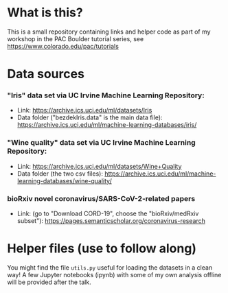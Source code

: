 # What is this?

This is a small repository containing links and helper code as part of my workshop in the PAC Boulder tutorial series, see https://www.colorado.edu/pac/tutorials

# Data sources

### "Iris" data set via UC Irvine Machine Learning Repository:
* Link: https://archive.ics.uci.edu/ml/datasets/Iris
* Data folder ("bezdekIris.data" is the main data file): https://archive.ics.uci.edu/ml/machine-learning-databases/iris/

### "Wine quality" data set via UC Irvine Machine Learning Repository:
* Link: https://archive.ics.uci.edu/ml/datasets/Wine+Quality
* Data folder (the two csv files): https://archive.ics.uci.edu/ml/machine-learning-databases/wine-quality/

### bioRxiv novel coronavirus/SARS-CoV-2-related papers
* Link: (go to "Download CORD-19", choose the "bioRxiv/medRxiv subset"): https://pages.semanticscholar.org/coronavirus-research

# Helper files (use to follow along)

You might find the file `utils.py` useful for loading the datasets
in a clean way! A few Jupyter notebooks (ipynb) with some of my
own analysis offline will be provided after the talk.
